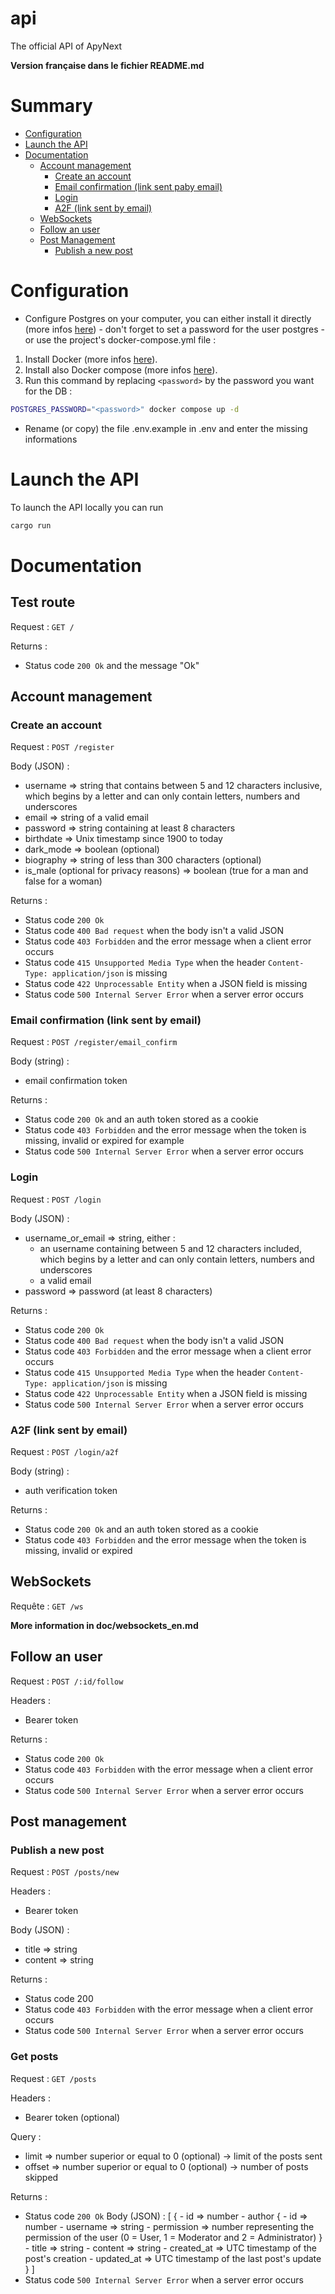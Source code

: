 # api
The official API of ApyNext

**Version française dans le fichier README.md**

# Summary
- [Configuration](#configuration)
- [Launch the API](#launch-the-api)
- [Documentation](#documentation)
    - [Account management](#account-management)
        - [Create an account](#create-an-account)
        - [Email confirmation (link sent paby email)](#email-confirmation-link-sent-by-email)
        - [Login](#login)
        - [A2F (link sent by email)](#a2f-link-sent-by-email)
    - [WebSockets](#websockets)
    - [Follow an user](#follow-an-user)
    - [Post Management](#post-management)
        - [Publish a new post](#publish-a-new-post)

# Configuration
- Configure Postgres on your computer, you can either install it directly (more infos [here](https://www.postgresql.org/docs/15/install-short.html)) - don't forget to set a password for the user postgres - or use the project's docker-compose.yml file :
1) Install Docker (more infos [here](https://www.docker.com/)).
2) Install also Docker compose (more infos [here](https://docs.docker.com/compose/install/)).
3) Run this command by replacing `<password>` by the password you want for the DB :
```bash
POSTGRES_PASSWORD="<password>" docker compose up -d
```
- Rename (or copy) the file .env.example in .env and enter the missing informations

# Launch the API
To launch the API locally you can run
```bash
cargo run
```

# Documentation
## Test route
Request : `GET /`

Returns :
- Status code `200 Ok` and the message "Ok"

## Account management
### Create an account
Request : `POST /register`

Body (JSON) :
- username => string that contains between 5 and 12 characters inclusive, which begins by a letter and can only contain letters, numbers and underscores
- email => string of a valid email
- password => string containing at least 8 characters
- birthdate => Unix timestamp since 1900 to today
- dark_mode => boolean (optional)
- biography => string of less than 300 characters (optional)
- is_male (optional for privacy reasons) => boolean (true for a man and false for a woman)

Returns :
- Status code `200 Ok`
- Status code `400 Bad request` when the body isn't a valid JSON
- Status code `403 Forbidden` and the error message when a client error occurs
- Status code `415 Unsupported Media Type` when the header `Content-Type: application/json` is missing
- Status code `422 Unprocessable Entity` when a JSON field is missing
- Status code `500 Internal Server Error` when a server error occurs

### Email confirmation (link sent by email)
Request : `POST /register/email_confirm`

Body (string) :
- email confirmation token

Returns :
- Status code `200 Ok` and an auth token stored as a cookie
- Status code `403 Forbidden` and the error message when the token is missing, invalid or expired for example
- Status code `500 Internal Server Error` when a server error occurs

### Login
Request : `POST /login`

Body (JSON) :
- username_or_email => string, either :
    - an username containing between 5 and 12 characters included, which begins by a letter and can only contain letters, numbers and underscores
    - a valid email
- password => password (at least 8 characters)

Returns :
- Status code `200 Ok`
- Status code `400 Bad request` when the body isn't a valid JSON
- Status code `403 Forbidden` and the error message when a client error occurs
- Status code `415 Unsupported Media Type` when the header `Content-Type: application/json` is missing
- Status code `422 Unprocessable Entity` when a JSON field is missing
- Status code `500 Internal Server Error` when a server error occurs

### A2F (link sent by email)
Request : `POST /login/a2f`

Body (string) :
- auth verification token

Returns :
- Status code `200 Ok` and an auth token stored as a cookie
- Status code `403 Forbidden` and the error message when the token is missing, invalid or expired

## WebSockets
Requête : `GET /ws`

**More information in doc/websockets_en.md**

## Follow an user
Request : `POST /:id/follow`

Headers :
- Bearer token

Returns :
- Status code `200 Ok`
- Status code `403 Forbidden` with the error message when a client error occurs
- Status code `500 Internal Server Error` when a server error occurs

## Post management
### Publish a new post
Request : `POST /posts/new`

Headers :
- Bearer token

Body (JSON) :
- title => string
- content => string

Returns :
- Status code 200
- Status code `403 Forbidden` with the error message when a client error occurs
- Status code `500 Internal Server Error` when a server error occurs

### Get posts
Request : `GET /posts`

Headers :
- Bearer token (optional)

Query :
- limit => number superior or equal to 0 (optional) -> limit of the posts sent
- offset => number superior or equal to 0 (optional) -> number of posts skipped

Returns :
- Status code `200 Ok`
    Body (JSON) :
    [
        {
            - id => number
            - author {
                - id => number
                - username => string
                - permission => number representing the permission of the user (0 = User, 1 = Moderator and 2 = Administrator)
            }
            - title => string
            - content => string
            - created_at => UTC timestamp of the post's creation
            - updated_at => UTC timestamp of the last post's update
        }
    ]
- Status code `500 Internal Server Error` when a server error occurs